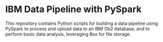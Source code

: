 # IBM Data Pipeline with PySpark

This repository contains Python scripts for building a data pipeline using PySpark to process and upload data to an IBM Db2 database, and to perform basic data analysis, leveraging Box for file storage.
